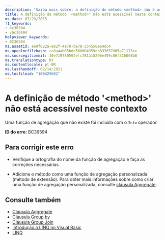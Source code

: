 ```yaml
---
description: 'Saiba mais sobre: a definição do método <method> não é acessível neste contexto'
title: A definição de método '<method>' não está acessível neste contexto
ms.date: 07/20/2015
f1_keywords:
- bc36594
- vbc36594
helpviewer_keywords:
- BC36594
ms.assetid: ee0f622a-e82f-4a79-ba78-354558e64dc4
ms.openlocfilehash: ce0a4ab05bde568004059db333657d05a71173ce
ms.sourcegitcommit: 10e719780594efc781b15295e499c66f316068b8
ms.translationtype: MT
ms.contentlocale: pt-BR
ms.lasthandoff: 02/14/2021
ms.locfileid: "100429682"
---
```

# <a name="definition-of-method-method-is-not-accessible-in-this-context"></a>A definição de método '\<method>' não está acessível neste contexto

Uma função de agregação que não existe foi incluída com o `Into` operador.  
  
 **ID do erro:** BC36594  
  
## <a name="to-correct-this-error"></a>Para corrigir este erro  
  
- Verifique a ortografia do nome da função de agregação e faça as correções necessárias.  
  
- Adicione o método como uma função de agregação personalizada (método de extensão). Para obter mais informações sobre como criar uma função de agregação personalizada, consulte [cláusula Aggregate](../language-reference/queries/aggregate-clause.md).  
  
## <a name="see-also"></a>Consulte também

- [Cláusula Aggregate](../language-reference/queries/aggregate-clause.md)
- [Cláusula Group by](../language-reference/queries/group-by-clause.md)
- [Cláusula Group Join](../language-reference/queries/group-join-clause.md)
- [Introdução a LINQ no Visual Basic](../programming-guide/language-features/linq/introduction-to-linq.md)
- [LINQ](../programming-guide/language-features/linq/index.md)
